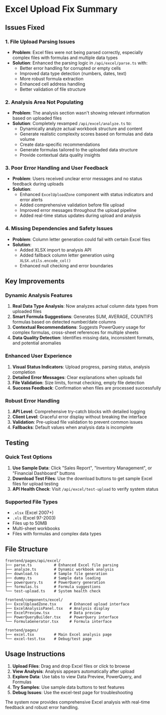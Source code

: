 # Excel Upload Fix Summary

## Issues Fixed

### 1. **File Upload Parsing Issues**
- **Problem**: Excel files were not being parsed correctly, especially complex files with formulas and multiple data types
- **Solution**: Enhanced the parsing logic in `/api/excel/parse.ts` with:
  - Better error handling for corrupted or empty cells
  - Improved data type detection (numbers, dates, text)
  - More robust formula extraction
  - Enhanced cell address handling
  - Better validation of file structure

### 2. **Analysis Area Not Populating**
- **Problem**: The analysis section wasn't showing relevant information based on uploaded files
- **Solution**: Completely revamped `/api/excel/analyze.ts` to:
  - Dynamically analyze actual workbook structure and content
  - Generate realistic complexity scores based on formulas and data volume
  - Create data-specific recommendations
  - Generate formulas tailored to the uploaded data structure
  - Provide contextual data quality insights

### 3. **Poor Error Handling and User Feedback**
- **Problem**: Users received unclear error messages and no status feedback during uploads
- **Solution**: 
  - Enhanced `ExcelUploadZone` component with status indicators and error alerts
  - Added comprehensive validation before file upload
  - Improved error messages throughout the upload pipeline
  - Added real-time status updates during upload and analysis

### 4. **Missing Dependencies and Safety Issues**
- **Problem**: Column letter generation could fail with certain Excel files
- **Solution**:
  - Added XLSX import to analysis API
  - Added fallback column letter generation using `XLSX.utils.encode_col()`
  - Enhanced null checking and error boundaries

## Key Improvements

### Dynamic Analysis Features
1. **Real Data Type Analysis**: Now analyzes actual column data types from uploaded files
2. **Smart Formula Suggestions**: Generates SUM, AVERAGE, COUNTIFS formulas based on detected number/date columns
3. **Contextual Recommendations**: Suggests PowerQuery usage for complex formulas, cross-sheet references for multiple sheets
4. **Data Quality Detection**: Identifies missing data, inconsistent formats, and potential anomalies

### Enhanced User Experience
1. **Visual Status Indicators**: Upload progress, parsing status, analysis completion
2. **Detailed Error Messages**: Clear explanations when uploads fail
3. **File Validation**: Size limits, format checking, empty file detection
4. **Success Feedback**: Confirmation when files are processed successfully

### Robust Error Handling
1. **API Level**: Comprehensive try-catch blocks with detailed logging
2. **Client Level**: Graceful error display without breaking the interface
3. **Validation**: Pre-upload file validation to prevent common issues
4. **Fallbacks**: Default values when analysis data is incomplete

## Testing

### Quick Test Options
1. **Use Sample Data**: Click "Sales Report", "Inventory Management", or "Financial Dashboard" buttons
2. **Download Test Files**: Use the download buttons to get sample Excel files for upload testing
3. **API Health Check**: Visit `/api/excel/test-upload` to verify system status

### Supported File Types
- `.xlsx` (Excel 2007+)
- `.xls` (Excel 97-2003)
- Files up to 50MB
- Multi-sheet workbooks
- Files with formulas and complex data types

## File Structure
```
frontend/pages/api/excel/
├── parse.ts          # Enhanced Excel file parsing
├── analyze.ts        # Dynamic workbook analysis
├── download.ts       # Sample file generation
├── dummy.ts          # Sample data loading
├── powerquery.ts     # PowerQuery generation
├── formulas.ts       # Formula suggestions
└── test-upload.ts    # System health check

frontend/components/excel/
├── ExcelUploadZone.tsx      # Enhanced upload interface
├── ExcelAnalysisPanel.tsx   # Analysis display
├── ExcelPreview.tsx         # Data preview
├── PowerQueryBuilder.tsx    # PowerQuery interface
└── FormulaGenerator.tsx     # Formula interface

frontend/pages/
├── excel.tsx         # Main Excel analysis page
└── excel-test.tsx    # Debug/test page
```

## Usage Instructions

1. **Upload Files**: Drag and drop Excel files or click to browse
2. **View Analysis**: Analysis appears automatically after upload
3. **Explore Data**: Use tabs to view Data Preview, PowerQuery, and Formulas
4. **Try Samples**: Use sample data buttons to test features
5. **Debug Issues**: Use the excel-test page for troubleshooting

The system now provides comprehensive Excel analysis with real-time feedback and robust error handling.
